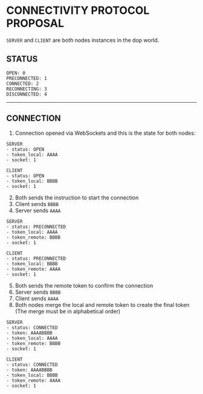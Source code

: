 # CONNECTIVITY PROTOCOL PROPOSAL

`SERVER` and `CLIENT` are both nodes instances in the dop world.

## STATUS

```
OPEN: 0
PRECONNECTED: 1
CONNECTED: 2
RECONNECTING: 3
DISCONNECTED: 4
```

---

## CONNECTION

1. Connection opened via WebSockets and this is the state for both nodes:

```
SERVER
- status: OPEN
- token_local: AAAA
- socket: 1

CLIENT
- status: OPEN
- token_local: BBBB
- socket: 1
```

2. Both sends the instruction to start the connection
3. Client sends `BBBB`
4. Server sends `AAAA`

```
SERVER
- status: PRECONNECTED
- token_local: AAAA
- token_remote: BBBB
- socket: 1

CLIENT
- status: PRECONNECTED
- token_local: BBBB
- token_remote: AAAA
- socket: 1
```

5. Both sends the remote token to confirm the connection
6. Server sends `BBBB`
7. Client sends `AAAA`
8. Both nodes merge the local and remote token to create the final token (The merge must be in alphabetical order)

```
SERVER
- status: CONNECTED
- token: AAAABBBB
- token_local: AAAA
- token_remote: BBBB
- socket: 1

CLIENT
- status: CONNECTED
- token: AAAABBBB
- token_local: BBBB
- token_remote: AAAA
- socket: 1
```
